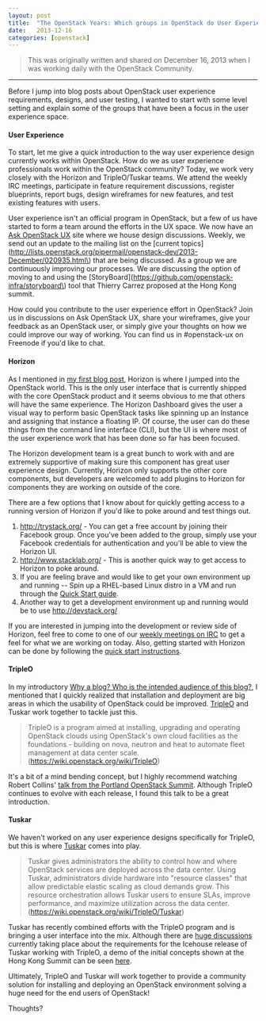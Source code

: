 ```yaml
---
layout: post
title:  "The OpenStack Years: Which groups in OpenStack do User Experience designers influence today?"
date:   2013-12-16
categories: [openstack]
---
```


> This was originally written and shared on December 16, 2013 when I was working daily with the OpenStack Community.

---

Before I jump into blog posts about OpenStack user experience requirements, designs, and user testing, I wanted to start with some level setting and explain some of the groups that have been a focus in the user experience space.

#### User Experience
To start, let me give a quick introduction to the way user experience design currently works within OpenStack. How do we as user experience professionals work within the OpenStack community? Today, we work very closely with the Horizon and TripleO/Tuskar teams. We attend the weekly IRC meetings, participate in feature requirement discussions, register blueprints, report bugs, design wireframes for new features, and test existing features with users.

User experience isn't an official program in OpenStack, but a few of us have started to form a team around the efforts in the UX space. We now have an [Ask OpenStack UX](http://ask-openstackux.rhcloud.com/questions/) site where we house design discussions. Weekly, we send out an update to the mailing list on the [current topics](http://lists.openstack.org/pipermail/openstack-dev/2013-December/020935.html\) that are being discussed. As a group we are continuously improving our processes. We are discussing the option of moving to and using the [StoryBoard](https://github.com/openstack-infra/storyboard\) tool that Thierry Carrez proposed at the Hong Kong summit.

How could you contribute to the user experience effort in OpenStack? Join us in discussions on Ask OpenStack UX, share your wireframes, give your feedback as an OpenStack user, or simply give your thoughts on how we could improve our way of working. You can find us in #openstack-ux on Freenode if you'd like to chat.

#### Horizon
As I mentioned in [my first blog post](https://lizsurette.github.io/openstack/2013/12/12/openstack-an-introduction.html), Horizon is where I jumped into the OpenStack world. This is the only user interface that is currently shipped with the core OpenStack product and it seems obvious to me that others will have the same experience. The Horizon Dashboard gives the user a visual way to perform basic OpenStack tasks like spinning up an Instance and assigning that instance a floating IP. Of course, the user can do these things from the command line interface (CLI), but the UI is where most of the user experience work that has been done so far has been focused.

The Horizon development team is a great bunch to work with and are extremely supportive of making sure this component has great user experience design. Currently, Horizon only supports the other core components, but developers are welcomed to add plugins to Horizon for components they are working on outside of the core.

There are a few options that I know about for quickly getting access to a running version of Horizon if you'd like to poke around and test things out.
1. http://trystack.org/ - You can get a free account by joining their Facebook group. Once you've been added to the group, simply use your Facebook credentials for authentication and you'll be able to view the Horizon UI.
2. http://www.stacklab.org/ - This is another quick way to get access to Horizon to poke around.
3. If you are feeling brave and would like to get your own environment up and running -- Spin up a RHEL-based Linux distro in a VM and run through the [Quick Start guide](http://openstack.redhat.com/Quickstart).
4. Another way to get a development environment up and running would be to use http://devstack.org/

If you are interested in jumping into the development or review side of Horizon, feel free to come to one of our [weekly meetings on IRC](https://wiki.openstack.org/wiki/Meetings#Horizon_team_meeting) to get a feel for what we are working on today. Also, getting started with Horizon can be done by following the [quick start instructions](http://docs.openstack.org/developer/horizon/quickstart.html).

#### TripleO
In my introductory [Why a blog? Who is the intended audience of this blog?](https://lizsurette.github.io/openstack/2013/12/12/openstack-an-introduction.html), I mentioned that I quickly realized that installation and deployment are big areas in which the usability of OpenStack could be improved. [TripleO](https://wiki.openstack.org/wiki/TripleO) and Tuskar work together to tackle just this.

> TripleO is a program aimed at installing, upgrading and operating OpenStack clouds using OpenStack's own cloud facilities as the foundations - building on nova, neutron and heat to automate fleet management at data center scale. (https://wiki.openstack.org/wiki/TripleO)

It's a bit of a mind bending concept, but I highly recommend watching Robert Collins' [talk from the Portland OpenStack Summit](https://www.youtube.com/watch?v=RjUvpfzejtU&ab_channel=OpenInfrastructureFoundation). Although TripleO continues to evolve with each release, I found this talk to be a great introduction.

#### Tuskar
We haven't worked on any user experience designs specifically for TripleO, but this is where [Tuskar](https://wiki.openstack.org/wiki/TripleO/Tuskar) comes into play.

> Tuskar gives administrators the ability to control how and where OpenStack services are deployed across the data center. Using Tuskar, administrators divide hardware into "resource classes" that allow predictable elastic scaling as cloud demands grow. This resource orchestration allows Tuskar users to ensure SLAs, improve performance, and maximize utilization across the data center. (https://wiki.openstack.org/wiki/TripleO/Tuskar)

Tuskar has recently combined efforts with the TripleO program and is bringing a user interface into the mix. Although there are [huge discussions](http://lists.openstack.org/pipermail/openstack-dev/2013-December/021388.html) currently taking place about the requirements for the Icehouse release of Tuskar working with TripleO, a demo of the initial concepts shown at the Hong Kong Summit can be seen [here](https://www.youtube.com/watch?v=VEY035-Lyzo).

Ultimately, TripleO and Tuskar will work together to provide a community solution for installing and deploying an OpenStack environment solving a huge need for the end users of OpenStack!

Thoughts?
